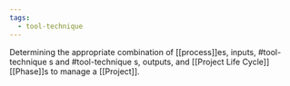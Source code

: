 ```yaml
---
tags:
  - tool-technique
---
```

Determining the appropriate combination of [[process]]es, inputs, #tool-technique s and #tool-technique s, outputs, and [[Project Life Cycle]] [[Phase]]s to manage a [[Project]].